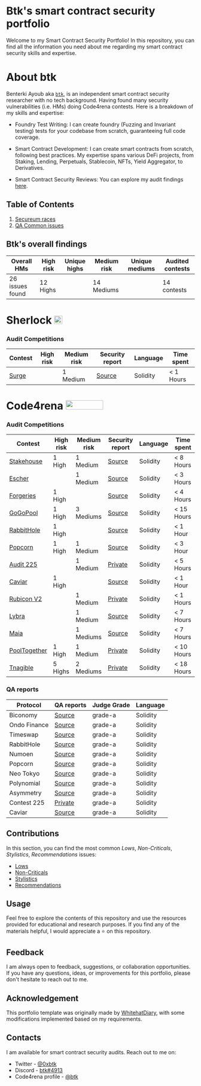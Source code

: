 # Btk's smart contract security portfolio

Welcome to my Smart Contract Security Portfolio! In this repository, you can find all the information you need about me regarding my smart contract security skills and expertise.

# About btk

Benterki Ayoub aka [`btk`](https://code4rena.com/@btk), is an independent smart contract security researcher with no tech background. Having found many security vulnerabilities (i.e. HMs) doing Code4rena contests. Here is a breakdown of my skills and expertise:

- Foundry Test Writing: I can create foundry (Fuzzing and Invariant testing) tests for your codebase from scratch, guaranteeing full code coverage.

- Smart Contract Development: I can create smart contracts from scratch, following best practices. My expertise spans various DeFi projects, from Staking, Lending, Perpetuals, Stablecoin, NFTs, Yield Aggregator, to Derivatives.

- Smart Contract Security Reviews: You can explore my audit findings [here](https://github.com/0xbtk/portfolio/tree/main#btks-overall-findings).

## Table of Contents

1. [Secureum races](https://github.com/btkayoub/smart-contract-security-portfolio/tree/main/Secureum%20races)
2. [QA Common issues](https://github.com/btkayoub/portfolio/tree/main/QA-Common-issues)

## Btk's overall findings

| Overall HMs     | High risk | Unique highs | Medium risk | Unique mediums |Audited contests |
|-----------------|-----------|--------------|-------------|----------------|-----------------|
| 26 issues found | 12 Highs  |              | 14 Mediums  |                | 14 contests     |

# Sherlock  <img src="https://audits.sherlock.xyz/_next/static/media/sherlock_logo.dc2b3290.svg" width=22 height=22>

### Audit Competitions

| Contest | High risk | Medium risk | Security report | Language | Time spent |
|---------|-----------|-------------|-----------------|----------|------------|
| [Surge](https://audits.sherlock.xyz/contests/51)|   | 1 Medium | [Source](https://github.com/btkayoub/portfolio/blob/main/Public%20contests/Sherlock/Surge.md)| Solidity | < 1 Hours |

# Code4rena <img src="https://code4rena.com/logos/c4-logo.svg" width=100 height=25>

### Audit Competitions

| Contest | High risk | Medium risk | Security report | Language | Time spent |
|---------|-----------|-------------|-----------------|----------|------------|
| [Stakehouse](https://code4rena.com/contests/2022-11-lsd-network-stakehouse-contest#top)| 1 High   | 1 Medium   |   [Source](https://github.com/btkayoub/portfolio/blob/main/Public%20contests/Code4rena/Stakehouse.md)       | Solidity | < 8 Hours |
| [Escher](https://code4rena.com/contests/2022-12-escher-contest#top)|   | 1 Medium   |   [Source](https://github.com/btkayoub/portfolio/blob/main/Public%20contests/Code4rena/Escher.md)        | Solidity | < 3 Hours |
| [Forgeries](https://code4rena.com/contests/2022-12-forgeries-contest#top)| 1 High   |   |   [Source](https://github.com/btkayoub/portfolio/blob/main/Public%20contests/Code4rena/Forgeries.md)        | Solidity | < 4 Hours |
| [GoGoPool](https://code4rena.com/contests/2022-12-gogopool-contest#top)| 1 High   | 3 Mediums   |   [Source](https://github.com/btkayoub/portfolio/blob/main/Public%20contests/Code4rena/GoGoPool.md)        | Solidity | < 15 Hours |
| [RabbitHole](https://code4rena.com/contests/2023-01-rabbithole-quest-protocol-contest#top)| 1 High   |      |   [Source](https://github.com/btkayoub/portfolio/blob/main/Public%20contests/Code4rena/RabbitHole.md)        | Solidity | < 1 Hour |
| [Popcorn](https://code4rena.com/contests/2023-01-popcorn-contest#top)| 1 High   | 1 Medium   |   [Source](https://github.com/btkayoub/portfolio/blob/main/Public%20contests/Code4rena/Popcorn.md)        | Solidity | < 3 Hour |
| [Audit 225](https://code4rena.com/contests/2023-03-contest-225-contest#top)|  | 1 Medium   |   [Private]()        | Solidity | < 5 Hours |
| [Caviar](https://code4rena.com/contests/2023-04-caviar-private-pools#top)| 1 High   |       |   [Source](https://github.com/btkayoub/portfolio/blob/main/Public%20contests/Code4rena/Caviar.md)        | Solidity | < 1 Hour |
| [Rubicon V2](https://code4rena.com/contests/2023-04-rubicon-v2#top) |     | 1 Medium   |   [Private]()        | Solidity | < 1 Hours |
| [Lybra](https://code4rena.com/contests/2023-06-lybra-finance#top) |       | 1 Medium   |   [Source](https://github.com/0xbtk/portfolio/blob/main/Public%20contests/Code4rena/Lybra.md)        | Solidity | < 7 Hours |
| [Maia](https://code4rena.com/contests/2023-05-maia-dao-ecosystem#top) |    | 1 Mediums   |   [Source](https://github.com/0xbtk/portfolio/blob/main/Public%20contests/Code4rena/Maia.md)        | Solidity | < 7 Hours |
| [PoolTogether](https://code4rena.com/contests/2023-07-pooltogether#top) | 1 High   | 1 Medium   |   [Private]()        | Solidity | < 10 Hours |
| [Tnagible](https://code4rena.com/contests/2023-08-tangible-caviar#top) | 5 Highs   | 2 Mediums   |   [Private]()        | Solidity | < 18 Hours |


### QA reports

| Protocol        | QA reports                                                                                 | Judge Grade | Language |
|-----------------|--------------------------------------------------------------------------------------------|-------------|----------|
| Biconomy        | [Source](https://github.com/code-423n4/2023-01-biconomy-findings/blob/main/data/btk-Q.md)  | grade-a     | Solidity |
| Ondo Finance    | [Source](https://github.com/code-423n4/2023-01-ondo-findings/blob/main/data/btk-Q.md)      | grade-a     | Solidity |
| Timeswap        | [Source](https://github.com/code-423n4/2023-01-timeswap-findings/blob/main/data/btk-Q.md)  | grade-a     | Solidity |
| RabbitHole      | [Source](https://github.com/code-423n4/2023-01-rabbithole-findings/blob/main/data/btk-Q.md)| grade-a     | Solidity |
| Numoen          | [Source](https://github.com/code-423n4/2023-01-numoen-findings/blob/main/data/btk-Q.md)    | grade-a     | Solidity |
| Popcorn         | [Source](https://github.com/code-423n4/2023-01-popcorn-findings/blob/main/data/btk-Q.md)   | grade-a     | Solidity |
| Neo Tokyo       | [Source](https://github.com/code-423n4/2023-03-neotokyo-findings/blob/main/data/btk-Q.md)  | grade-a     | Solidity |
| Polynomial      | [Source](https://github.com/code-423n4/2023-03-polynomial-findings/blob/main/data/btk-Q.md)| grade-a     | Solidity |
| Asymmetry       | [Source](https://github.com/code-423n4/2023-03-asymmetry-findings/blob/main/data/btk-Q.md) | grade-a     | Solidity |
| Contest 225     | [Private]()| grade-a     | Solidity |
| Caviar          | [Source](https://github.com/code-423n4/2023-04-caviar-findings/blob/main/data/btk-Q.md)    | grade-a     | Solidity |

## Contributions

In this section, you can find the most common *Lows*, *Non-Criticals*, *Stylistics*, *Recommendations* issues:

- [Lows](https://github.com/btkayoub/smart-contract-security-portfolio/blob/main/QA-Common-issues/Lows.md)
- [Non-Criticals](https://github.com/btkayoub/smart-contract-security-portfolio/blob/main/QA-Common-issues/Non-Criticals.md)
- [Stylistics](https://github.com/btkayoub/smart-contract-security-portfolio/blob/main/QA-Common-issues/Stylistics.md)
- [Recommendations](https://github.com/btkayoub/smart-contract-security-portfolio/blob/main/QA-Common-issues/Recommendations.md)

## Usage

Feel free to explore the contents of this repository and use the resources provided for educational and research purposes. If you find any of the materials helpful, I would appreciate a ⭐️ on this repository.

## Feedback

I am always open to feedback, suggestions, or collaboration opportunities. If you have any questions, ideas, or improvements for this portfolio, please don't hesitate to reach out to me.

## Acknowledgement

This portfolio template was originally made by [WhitehatDiary](https://twitter.com/WhitehatDiary), with some modifications implemented based on my requirements.

## Contacts

I am available for smart contract security audits. Reach out to me on:

- Twitter - [@0xbtk](https://twitter.com/0xbtk)
- Discord - [btk#4913](https://discordapp.com/users/731221006101905519)
- Code4rena profile - [@btk](https://code4rena.com/@btk)
